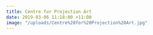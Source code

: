 ```yaml
---
title: Centre for Projection Art
date: 2019-03-06 11:18:00 +11:00
image: "/uploads/Centre%20for%20Projection%20Art.jpg"
---
```


